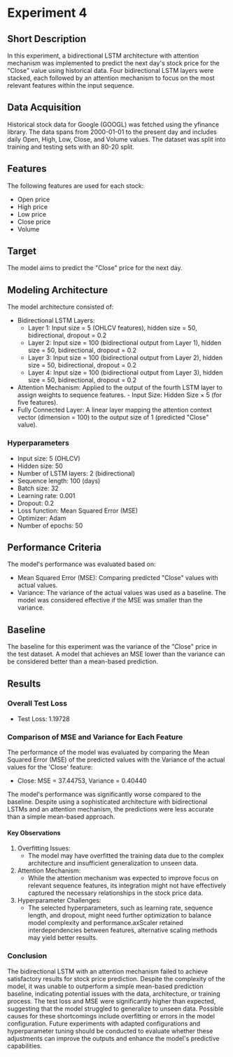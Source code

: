 # Experiment 4

## Short Description
In this experiment, a bidirectional LSTM architecture with attention mechanism was implemented to predict the next day's stock price for the "Close" value using historical data. Four bidirectional LSTM layers were stacked, each followed by an attention mechanism to focus on the most relevant features within the input sequence.

## Data Acquisition
Historical stock data for Google (GOOGL) was fetched using the yfinance library. The data spans from 2000-01-01 to the present day and includes daily Open, High, Low, Close, and Volume values. The dataset was split into training and testing sets with an 80-20 split.

## Features

The following features are used for each stock:  
- Open price
- High price
- Low price
- Close price
- Volume

## Target
The model aims to predict the "Close" price for the next day.

## Modeling Architecture
The model architecture consisted of:
- Bidirectional LSTM Layers:
  - Layer 1: Input size = 5 (OHLCV features), hidden size = 50, bidirectional, dropout = 0.2
  - Layer 2: Input size = 100 (bidirectional output from Layer 1), hidden size = 50, bidirectional, dropout = 0.2
  - Layer 3: Input size = 100 (bidirectional output from Layer 2), hidden size = 50, bidirectional, dropout = 0.2
  - Layer 4: Input size = 100 (bidirectional output from Layer 3), hidden size = 50, bidirectional, dropout = 0.2
- Attention Mechanism: Applied to the output of the fourth LSTM layer to assign weights to sequence features.  - Input Size: Hidden Size × 5 (for five features).
- Fully Connected Layer: A linear layer mapping the attention context vector (dimension = 100) to the output size of 1 (predicted "Close" value).

### Hyperparameters
  - Input size: 5 (OHLCV)
  - Hidden size: 50
  - Number of LSTM layers: 2 (bidirectional)
  - Sequence length: 100 (days)
  - Batch size: 32
  - Learning rate: 0.001
  - Dropout: 0.2
  - Loss function: Mean Squared Error (MSE)
  - Optimizer: Adam
  - Number of epochs: 50
## Performance Criteria
The model's performance was evaluated based on:
  - Mean Squared Error (MSE): Comparing predicted "Close" values with actual values.
  - Variance: The variance of the actual values was used as a baseline. The model was considered effective if the MSE was smaller than the variance.

## Baseline
The baseline for this experiment was the variance of the "Close" price in the test dataset. A model that achieves an MSE lower than the variance can be considered better than a mean-based prediction.

## Results

### Overall Test Loss

 - Test Loss: 1.19728

### Comparison of MSE and Variance for Each Feature
The performance of the model was evaluated by comparing the Mean Squared Error (MSE) of the predicted values with the Variance of the actual values for the 'Close' feature:

  - Close: MSE = 37.44753, Variance = 0.40440
  
  The model's performance was significantly worse compared to the baseline. Despite using a sophisticated architecture with bidirectional LSTMs and an attention mechanism, the predictions were less accurate than a simple mean-based approach.

 #### Key Observations

  1. Overfitting Issues:
     - The model may have overfitted the training data due to the complex architecture and insufficient generalization to unseen data.
  2. Attention Mechanism:
     - While the attention mechanism was expected to improve focus on relevant sequence features, its integration might not have effectively captured the necessary relationships in the stock price data.
  3. Hyperparameter Challenges:
     - The selected hyperparameters, such as learning rate, sequence length, and dropout, might need further optimization to balance model complexity and performance.axScaler retained interdependencies between features, alternative scaling methods may yield better results.

### Conclusion

The bidirectional LSTM with an attention mechanism failed to achieve satisfactory results for stock price prediction. Despite the complexity of the model, it was unable to outperform a simple mean-based prediction baseline, indicating potential issues with the data, architecture, or training process. The test loss and MSE were significantly higher than expected, suggesting that the model struggled to generalize to unseen data. Possible causes for these shortcomings include overfitting or errors in the model configuration. Future experiments with adapted configurations and hyperparameter tuning should be conducted to evaluate whether these adjustments can improve the outputs and enhance the model's predictive capabilities.